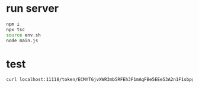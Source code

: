 # run server
```bash
npm i
npx tsc
source env.sh
node main.js
```

# test
```bash
curl localhost:11118/token/ECMYTGjvXWR3mb5RFEh3F1mAqFBe5EEe53A2n1F1sbpg
```
